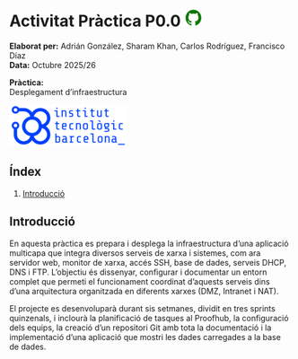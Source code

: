 # Activitat Pràctica P0.0  ![logo git](./cap_mark/logo_git.png)

**Elaborat per:** Adrián González, Sharam Khan, Carlos Rodríguez, Francisco Díaz  
**Data:** Octubre 2025/26  

**Pràctica:**  
Desplegament d’infraestructura

![cap 0](./cap_mark/cap_0.png)

## Índex

1. [Introducció](#introducció)  



## Introducció
En aquesta pràctica es prepara i desplega la infraestructura d’una aplicació multicapa que integra diversos serveis de xarxa i sistemes, com ara servidor web, monitor de xarxa, accés SSH, base de dades, serveis DHCP, DNS i FTP. L’objectiu és dissenyar, configurar i documentar un entorn complet que permeti el funcionament coordinat d’aquests serveis dins d’una arquitectura organitzada en diferents xarxes (DMZ, Intranet i NAT).

El projecte es desenvoluparà durant sis setmanes, dividit en tres sprints quinzenals, i inclourà la planificació de tasques al Proofhub, la configuració dels equips, la creació d’un repositori Git amb tota la documentació i la implementació d’una aplicació que mostri les dades carregades a la base de dades.